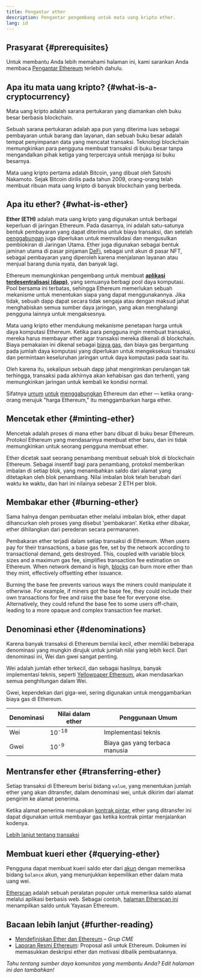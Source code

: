 ```yaml
---
title: Pengantar ether
description: Pengantar pengembang untuk mata uang kripto ether.
lang: id
---
```


## Prasyarat {#prerequisites}

Untuk membantu Anda lebih memahami halaman ini, kami sarankan Anda membaca [Pengantar Ethereum](/developers/docs/intro-to-ethereum/) terlebih dahulu.

## Apa itu mata uang kripto? {#what-is-a-cryptocurrency}

Mata uang kripto adalah sarana pertukaran yang diamankan oleh buku besar berbasis blockchain.

Sebuah sarana pertukaran adalah apa pun yang diterima luas sebagai pembayaran untuk barang dan layanan, dan sebuah buku besar adalah tempat penyimpanan data yang mencatat transaksi. Teknologi blockchain memungkinkan para pengguna membuat transaksi di buku besar tanpa mengandalkan pihak ketiga yang terpercaya untuk menjaga isi buku besarnya.

Mata uang kripto pertama adalah Bitcoin, yang dibuat oleh Satoshi Nakamoto. Sejak Bitcoin dirilis pada tahun 2009, orang-orang telah membuat ribuan mata uang kripto di banyak blockchain yang berbeda.

## Apa itu ether? {#what-is-ether}

**Ether (ETH)** adalah mata uang kripto yang digunakan untuk berbagai keperluan di jaringan Ethereum. Pada dasarnya, ini adalah satu-satunya bentuk pembayaran yang dapat diterima untuk biaya transaksi, dan setelah [penggabungan](/upgrades/merge) juga diperlukan untuk memvalidasi dan mengusulkan pemblokiran di Jaringan Utama. Ether juga digunakan sebagai bentuk jaminan utama di pasar pinjaman [DeFi](/defi), sebagai unit akun di pasar NFT, sebagai pembayaran yang diperoleh karena menjalanan layanan atau menjual barang dunia nyata, dan banyak lagi.

Ethereum memungkinkan pengembang untuk membuat [**aplikasi terdesentralisasi (dapp)**](/developers/docs/dapps), yang semuanya berbagi pool daya komputasi. Pool bersama ini terbatas, sehingga Ethereum memerlukan sebuah mekanisme untuk menentukan siapa yang dapat menggunakannya. Jika tidak, sebuah dapp dapat secara tidak sengaja atau dengan maksud jahat menghabiskan semua sumber daya jaringan, yang akan menghalangi pengguna lainnya untuk mengaksesnya.

Mata uang kripto ether mendukung mekanisme penetapan harga untuk daya komputasi Ethereum. Ketika para pengguna ingin membuat transaksi, mereka harus membayar ether agar transaksi mereka dikenali di blockchain. Biaya pemakaian ini dikenal sebagai [biaya gas](/developers/docs/gas/), dan biaya gas bergantung pada jumlah daya komputasi yang diperlukan untuk mengeksekusi transaksi dan permintaan keseluruhan jaringan untuk daya komputasi pada saat itu.

Oleh karena itu, sekalipun sebuah dapp jahat mengirimkan perulangan tak terhingga, transaksi pada akhirnya akan kehabisan gas dan terhenti, yang memungkinkan jaringan untuk kembali ke kondisi normal.

Sifatnya [umum](https://www.reuters.com/article/us-crypto-currencies-lending-insight-idUSKBN25M0GP#:~:text=price%20of%20ethereum) [untuk](https://abcnews.go.com/Business/bitcoin-slumps-week-low-amid-renewed-worries-chinese/story?id=78399845#:~:text=cryptocurrencies%20including%20ethereum) [menggabungkan](https://www.cnn.com/2021/03/14/tech/nft-art-buying/index.html#:~:text=price%20of%20ethereum) Ethereum dan ether — ketika orang-orang merujuk "harga Ethereum," itu menggambarkan harga ether.

## Mencetak ether {#minting-ether}

Mencetak adalah proses di mana ether baru dibuat di buku besar Ethereum. Protokol Ethereum yang mendasarinya membuat ether baru, dan ini tidak memungkinkan untuk seorang pengguna membuat ether.

Ether dicetak saat seorang penambang membuat sebuah blok di blockchain Ethereum. Sebagai insentif bagi para penambang, protokol memberikan imbalan di setiap blok, yang menambahkan saldo dari alamat yang ditetapkan oleh blok penambang. Nilai imbalan blok telah berubah dari waktu ke waktu, dan hari ini nilainya sebesar 2 ETH per blok.

## Membakar ether {#burning-ether}

Sama halnya dengan pembuatan ether melalui imbalan blok, ether dapat dihancurkan oleh proses yang disebut 'pembakaran'. Ketika ether dibakar, ether dihilangkan dari perederan secara permananen.

Pembakaran ether terjadi dalam setiap transaksi di Ethereum. When users pay for their transactions, a base gas fee, set by the network according to transactional demand, gets destroyed. This, coupled with variable block sizes and a maximum gas fee, simplifies transaction fee estimation on Ethereum. When network demand is high, [blocks](https://etherscan.io/block/12965263) can burn more ether than they mint, effectively offsetting ether issuance.

Burning the base fee prevents various ways the miners could manipulate it otherwise. For example, if miners got the base fee, they could include their own transactions for free and raise the base fee for everyone else. Alternatively, they could refund the base fee to some users off-chain, leading to a more opaque and complex transaction fee market.

## Denominasi ether {#denominations}

Karena banyak transaksi di Ethereum bernilai kecil, ether memiliki beberapa denominasi yang mungkin dirujuk untuk jumlah nilai yang lebih kecil. Dari denominasi ini, Wei dan gwei sangat penting.

Wei adalah jumlah ether terkecil, dan sebagai hasilnya, banyak implementasi teknis, seperti [Yellowpaper Ethereum](https://ethereum.github.io/yellowpaper/paper.pdf), akan mendasarkan semua penghitungan dalam Wei.

Gwei, kependekan dari giga-wei, sering digunakan untuk menggambarkan biaya gas di Ethereum.

| Denominasi | Nilai dalam ether | Penggunaan Umum                |
| ---------- | ----------------- | ------------------------------ |
| Wei        | 10<sup>-18</sup>  | Implementasi teknis            |
| Gwei       | 10<sup>-9</sup>   | Biaya gas yang terbaca manusia |

## Mentransfer ether {#transferring-ether}

Setiap transaksi di Ethereum berisi bidang `value`, yang menentukan jumlah ether yang akan ditransfer, dalam denominasi wei, untuk dikirim dari alamat pengirim ke alamat penerima.

Ketika alamat penerima merupakan [kontrak pintar](/developers/docs/smart-contracts/), ether yang ditransfer ini dapat digunakan untuk membayar gas ketika kontrak pintar menjalankan kodenya.

[Lebih lanjut tentang transaksi](/developers/docs/transactions/)

## Membuat kueri ether {#querying-ether}

Pengguna dapat membuat kueri saldo eter dari [akun](/developers/docs/accounts/) dengan memeriksa bidang `balance` akun, yang menunjukkan kepemilikan ether dalam mata uang wei.

[Etherscan](https://etherscan.io) adalah sebuah peralatan populer untuk memeriksa saldo alamat melalui aplikasi berbasis web. Sebagai contoh, [halaman Etherscan ini](https://etherscan.io/address/0xde0b295669a9fd93d5f28d9ec85e40f4cb697bae) menampilkan saldo untuk Yayasan Ethereum.

## Bacaan lebih lanjut {#further-reading}

- [Mendefiniskan Ether dan Ethereum](https://www.cmegroup.com/education/courses/introduction-to-ether/defining-ether-and-ethereum.html) – _Grup CME_
- [Laporan Resmi Ethereum](/whitepaper/): Proposal asli untuk Ethereum. Dokumen ini memasukkan deskripsi ether dan motivasi dibalik pembuatannya.

_Tahu tentang sumber daya komunitas yang membantu Anda? Edit halaman ini dan tambahkan!_

